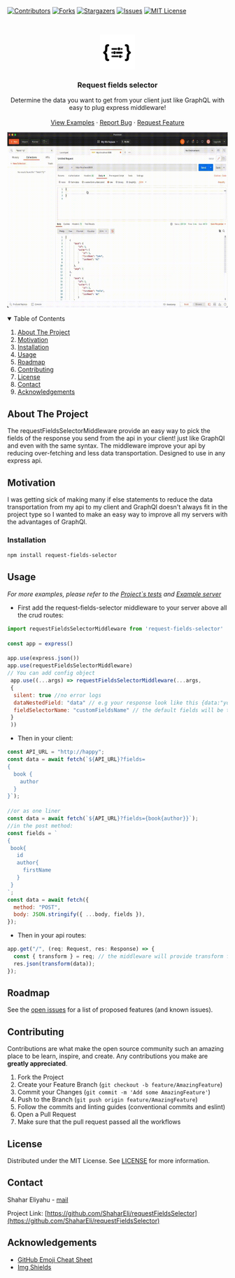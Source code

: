 [![Contributors][contributors-shield]][contributors-url]
[![Forks][forks-shield]][forks-url]
[![Stargazers][stars-shield]][stars-url]
[![Issues][issues-shield]][issues-url]
[![MIT License][license-shield]][license-url]

<br />
<p align="center">
  <a href="https://github.com/ShaharEli/requestFieldsSelector">
    <img src="https://github.com/ShaharEli/requestFieldsSelector/blob/master/assets/logo.png?raw=true" alt="Logo" width="80" height="80">
  </a>

  <h3 align="center">Request fields selector</h3>

  <p align="center">
    Determine the data you want to get from your client just like GraphQL with easy to plug express middleware!
    <br />
    <br />
    <a href="https://github.com/ShaharEli/requestFieldsSelector/blob/master/__tests__/middleware.test.ts">View Examples</a>
    ·
    <a href="https://github.com/ShaharEli/requestFieldsSelector/issues">Report Bug</a>
    ·
    <a href="https://github.com/ShaharEli/requestFieldsSelector/issues">Request Feature</a>
  </p>
</p>
<p align="center">
  <img src="https://github.com/ShaharEli/requestFieldsSelector/blob/master/assets/requestFieldSelectorShowcase.gif" width="600" height="400" />
</p>

<details open="open">
  <summary>Table of Contents</summary>
  <ol>
    <li>
      <a href="#about-the-project">About The Project</a>
    </li>
      <li>
      <a href="#motivation">Motivation</a>
    </li>
    <li><a href="#installation">Installation</a></li>
    <li><a href="#usage">Usage</a></li>
    <li><a href="#roadmap">Roadmap</a></li>
    <li><a href="#contributing">Contributing</a></li>
    <li><a href="#license">License</a></li>
    <li><a href="#contact">Contact</a></li>
    <li><a href="#acknowledgements">Acknowledgements</a></li>
    
  </ol>
</details>

## About The Project

The requestFieldsSelectorMiddleware provide an easy way to pick the fields of the response you send from the api in your client! just like GraphQl and even with the same syntax. The middleware improve your api by reducing over-fetching and less data transportation. Designed to use in any express api.

## Motivation

I was getting sick of making many if else statements to reduce the data transportation from my api to my client and GraphQl doesn't always fit in the project type so I wanted to make an easy way to improve all my servers with the advantages of GraphQl.

### Installation

```sh
npm install request-fields-selector
```

## Usage

_For more examples, please refer to the [Project`s tests](https://github.com/ShaharEli/requestFieldsSelector/blob/master/__tests__/middleware.test.ts) and [Example server](https://github.com/ShaharEli/requestFieldsSelector/blob/master/example)_

- First add the request-fields-selector middleware to your server above all the crud routes:

```js
import requestFieldsSelectorMiddleware from 'request-fields-selector'

const app = express()

app.use(express.json())
app.use(requestFieldsSelectorMiddleware)
// You can add config object
 app.use((...args) => requestFieldsSelectorMiddleware(...args,
 {
  silent: true //no error logs
  dataNestedField: "data" // e.g your response look like this {data:"your data",status:"ok",...} the value that will be transformed will be data
  fieldSelectorName: "customFieldsName" // the default fields will be taken from your req.query or req.body and called "fields"
 }
 ))
```

- Then in your client:

```js
const API_URL = "http://happy";
const data = await fetch(`${API_URL}?fields=
{
  book {
    author
  }
}`);

//or as one liner
const data = await fetch(`${API_URL}?fields={book{author}}`);
//in the post method:
const fields = `
{
 book{
   id
   author{
     firstName
   }
 }
`;
const data = await fetch({
  method: "POST",
  body: JSON.stringify({ ...body, fields }),
});
```

- Then in your api routes:

```js
app.get("/", (req: Request, res: Response) => {
  const { transform } = req; // the middleware will provide transform function that will match the client fields to the data you about to send - if error happen it will send the whole data
  res.json(transform(data));
});
```

## Roadmap

See the [open issues](https://github.com/ShaharEli/requestFieldsSelector/issues) for a list of proposed features (and known issues).

<!-- CONTRIBUTING -->

## Contributing

Contributions are what make the open source community such an amazing place to be learn, inspire, and create. Any contributions you make are **greatly appreciated**.

1. Fork the Project
2. Create your Feature Branch (`git checkout -b feature/AmazingFeature`)
3. Commit your Changes (`git commit -m 'Add some AmazingFeature'`)
4. Push to the Branch (`git push origin feature/AmazingFeature`)
5. Follow the commits and linting guides (conventional commits and eslint)
6. Open a Pull Request
7. Make sure that the pull request passed all the workflows

## License

Distributed under the MIT License. See [LICENSE](https://github.com/othneildrew/Best-README-Template/blob/master/LICENSE.txt) for more information.

<!-- CONTACT -->

## Contact

Shahar Eliyahu - [mail](shahar.e3@gmail.com)

Project Link: [https://github.com/ShaharEli/requestFieldsSelector](https://github.com/ShaharEli/requestFieldsSelector)

<!-- ACKNOWLEDGEMENTS -->

## Acknowledgements

- [GitHub Emoji Cheat Sheet](https://www.webpagefx.com/tools/emoji-cheat-sheet)
- [Img Shields](https://shields.io)

[contributors-shield]: https://img.shields.io/github/contributors/ShaharEli/requestFieldsSelector.svg?style=for-the-badge
[contributors-url]: https://github.com/ShaharEli/requestFieldsSelector/graphs/contributors
[forks-shield]: https://img.shields.io/github/forks/ShaharEli/requestFieldsSelector.svg?style=for-the-badge
[forks-url]: https://github.com/ShaharEli/requestFieldsSelector/network/members
[stars-shield]: https://img.shields.io/github/stars/ShaharEli/requestFieldsSelector.svg?style=for-the-badge
[stars-url]: https://github.com/ShaharEli/requestFieldsSelector/stargazers
[issues-shield]: https://img.shields.io/github/issues/ShaharEli/requestFieldsSelector.svg?style=for-the-badge
[issues-url]: https://github.com/ShaharEli/requestFieldsSelector/issues
[license-shield]: https://img.shields.io/github/license/othneildrew/Best-README-Template.svg?style=for-the-badge
[license-url]: https://github.com/othneildrew/Best-README-Template/blob/master/LICENSE.txt
